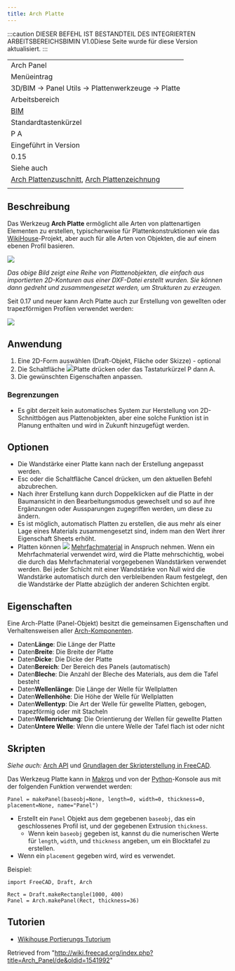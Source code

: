 ```yaml
---
title: Arch Platte
---
```

:::caution
DIESER BEFEHL IST BESTANDTEIL DES INTEGRIERTEN ARBEITSBEREICHSBIMIN V1.0Diese Seite wurde für diese Version aktualisiert.
:::

|  |
| --- |
| Arch Panel |
| Menüeintrag |
| 3D/BIM → Panel Utils → Plattenwerkzeuge → Platte |
| Arbeitsbereich |
| [BIM](/BIM_Workbench/de "BIM Workbench/de") |
| Standardtastenkürzel |
| P A |
| Eingeführt in Version |
| 0.15 |
| Siehe auch |
| [Arch Plattenzuschnitt](/Arch_Panel_Cut/de "Arch Panel Cut/de"), [Arch Plattenzeichnung](/Arch_Panel_Sheet/de "Arch Panel Sheet/de") |
|  |

## Beschreibung

Das Werkzeug **Arch Platte** ermöglicht alle Arten von plattenartigen Elementen zu erstellen, typischerweise für Plattenkonstruktionen wie das [WikiHouse](http://www.wikihouse.cc/)-Projekt, aber auch für alle Arten von Objekten, die auf einem ebenen Profil basieren.

![](/images/Arch_Panel_example.jpg)

*Das obige Bild zeigt eine Reihe von Plattenobjekten, die einfach aus importierten 2D-Konturen aus einer DXF-Datei erstellt wurden. Sie können dann gedreht und zusammengesetzt werden, um Strukturen zu erzeugen.*

Seit 0.17 und neuer kann Arch Platte auch zur Erstellung von gewellten oder trapezförmigen Profilen verwendet werden:

![](/images/Arch_panel_wave.jpg)

## Anwendung

1. Eine 2D-Form auswählen (Draft-Objekt, Fläche oder Skizze) - optional
2. Die Schaltfläche ![](/images/Arch_Panel.svg)Platte drücken oder das Tastaturkürzel P dann A.
3. Die gewünschten Eigenschaften anpassen.

### Begrenzungen

* Es gibt derzeit kein automatisches System zur Herstellung von 2D-Schnittbögen aus Plattenobjekten, aber eine solche Funktion ist in Planung enthalten und wird in Zukunft hinzugefügt werden.

## Optionen

* Die Wandstärke einer Platte kann nach der Erstellung angepasst werden.
* Esc oder die Schaltfläche Cancel drücken, um den aktuellen Befehl abzubrechen.
* Nach ihrer Erstellung kann durch Doppelklicken auf die Platte in der Baumansicht in den Bearbeitungsmodus gewechselt und so auf ihre Ergänzungen oder Aussparungen zugegriffen werden, um diese zu ändern.
* Es ist möglich, automatisch Platten zu erstellen, die aus mehr als einer Lage eines Materials zusammengesetzt sind, indem man den Wert ihrer Eigenschaft Sheets erhöht.
* Platten können ![](/images/Arch_MultiMaterial.svg) [Mehrfachmaterial](/Arch_MultiMaterial/de "Arch MultiMaterial/de") in Anspruch nehmen. Wenn ein Mehrfachmaterial verwendet wird, wird die Platte mehrschichtig, wobei die durch das Mehrfachmaterial vorgegebenen Wandstärken verwendet werden. Bei jeder Schicht mit einer Wandstärke von Null wird die Wandstärke automatisch durch den verbleibenden Raum festgelegt, den die Wandstärke der Platte abzüglich der anderen Schichten ergibt.

## Eigenschaften

Eine Arch-Platte (Panel-Objekt) besitzt die gemeinsamen Eigenschaften und Verhaltensweisen aller [Arch-Komponenten](/Arch_Component/de "Arch Component/de").

* Daten**Länge**: Die Länge der Platte
* Daten**Breite**: Die Breite der Platte
* Daten**Dicke**: Die Dicke der Platte
* Daten**Bereich**: Der Bereich des Panels (automatisch)
* Daten**Bleche**: Die Anzahl der Bleche des Materials, aus dem die Tafel besteht
* Daten**Wellenlänge**: Die Länge der Welle für Wellplatten
* Daten**Wellenhöhe**: Die Höhe der Welle für Wellplatten
* Daten**Wellentyp**: Die Art der Welle für gewellte Platten, gebogen, trapezförmig oder mit Stacheln
* Daten**Wellenrichtung**: Die Orientierung der Wellen für gewellte Platten
* Daten**Untere Welle**: Wenn die untere Welle der Tafel flach ist oder nicht

## Skripten

*Siehe auch:* [Arch API](/Arch_API/de "Arch API/de") und [Grundlagen der Skripterstellung in FreeCAD](/FreeCAD_Scripting_Basics/de "FreeCAD Scripting Basics/de").

Das Werkzeug Platte kann in [Makros](/Macros/de "Macros/de") und von der [Python](/Python/de "Python/de")-Konsole aus mit der folgenden Funktion verwendet werden:

```
Panel = makePanel(baseobj=None, length=0, width=0, thickness=0, placement=None, name="Panel")

```

* Erstellt ein `Panel` Objekt aus dem gegebenen `baseobj`, das ein geschlossenes Profil ist, und der gegebenen Extrusion `thickness`.
  + Wenn kein `baseobj` gegeben ist, kannst du die numerischen Werte für `length`, `width`, und `thickness` angeben, um ein Blocktafel zu erstellen.
* Wenn ein `placement` gegeben wird, wird es verwendet.

Beispiel:

```
import FreeCAD, Draft, Arch

Rect = Draft.makeRectangle(1000, 400)
Panel = Arch.makePanel(Rect, thickness=36)

```

## Tutorien

* [Wikihouse Portierungs Tutorium](/Wikihouse_porting_tutorial/de "Wikihouse porting tutorial/de")

Retrieved from "<http://wiki.freecad.org/index.php?title=Arch_Panel/de&oldid=1541992>"